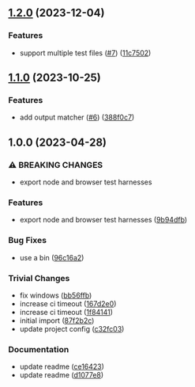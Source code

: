 ## [1.2.0](https://github.com/ipfs-examples/test-ipfs-example/compare/v1.1.0...v1.2.0) (2023-12-04)


### Features

* support multiple test files ([#7](https://github.com/ipfs-examples/test-ipfs-example/issues/7)) ([11c7502](https://github.com/ipfs-examples/test-ipfs-example/commit/11c75021c67ca480e57ff35facca8e91703d2cc4))

## [1.1.0](https://github.com/ipfs-examples/test-ipfs-example/compare/v1.0.0...v1.1.0) (2023-10-25)


### Features

* add output matcher ([#6](https://github.com/ipfs-examples/test-ipfs-example/issues/6)) ([388f0c7](https://github.com/ipfs-examples/test-ipfs-example/commit/388f0c7e5785d6f219394fd286814318b1d67af7))

## 1.0.0 (2023-04-28)


### ⚠ BREAKING CHANGES

* export node and browser test harnesses

### Features

* export node and browser test harnesses ([9b94dfb](https://github.com/ipfs-examples/test-ipfs-example/commit/9b94dfb43952decbef554e747c15a221e906868e))


### Bug Fixes

* use a bin ([96c16a2](https://github.com/ipfs-examples/test-ipfs-example/commit/96c16a2283988e24fe61e1d8bce668fee63f5377))


### Trivial Changes

* fix windows ([bb56ffb](https://github.com/ipfs-examples/test-ipfs-example/commit/bb56ffbbccb35ce65b69ee21ed970b9ec782e0dd))
* increase ci timeout ([167d2e0](https://github.com/ipfs-examples/test-ipfs-example/commit/167d2e098610393a53ed505957b208d708d65478))
* increase ci timeout ([1f84141](https://github.com/ipfs-examples/test-ipfs-example/commit/1f84141a4c6c1df9e856f7e0ec211dd9396111ea))
* initial import ([87f2b2c](https://github.com/ipfs-examples/test-ipfs-example/commit/87f2b2c88a86245aee8fa503cc6df7f964f6e7c3))
* update project config ([c32fc03](https://github.com/ipfs-examples/test-ipfs-example/commit/c32fc03a23d711f9c0bb5b2b286c99de3261819a))


### Documentation

* update readme ([ce16423](https://github.com/ipfs-examples/test-ipfs-example/commit/ce16423b55ba5376ae9b415e97ef482d4ebcac77))
* update readme ([d1077e8](https://github.com/ipfs-examples/test-ipfs-example/commit/d1077e84f5480ad70bdc74a4cc635a43eb6e9d15))
